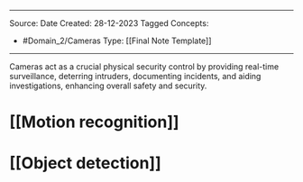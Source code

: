 - - -
Source:
Date Created:  28-12-2023
Tagged Concepts:
- #Domain_2/Cameras 
Type: [[Final Note Template]]
- - - 

Cameras act as a crucial physical security control by providing real-time surveillance, deterring intruders, documenting incidents, and aiding investigations, enhancing overall safety and security.
# [[Motion recognition]]
# [[Object detection]]